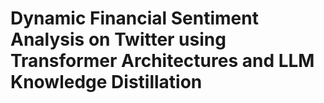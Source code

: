 # Dynamic Financial Sentiment Analysis on Twitter using Transformer Architectures and LLM Knowledge Distillation


